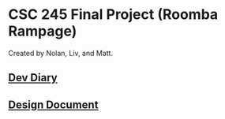 # CSC 245 Final Project (Roomba Rampage)
Created by Nolan, Liv, and Matt.

## [Dev Diary](DevDiary)

## [Design Document](Design_Document)